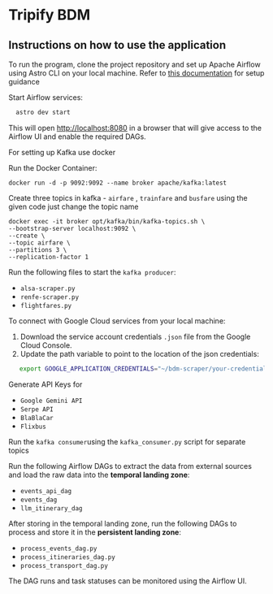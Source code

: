 # Tripify BDM 

## Instructions on how to use the application

To run the program, clone the project repository and set up Apache Airflow using Astro CLI on your local machine.
Refer to [this documentation](https://www.astronomer.io/docs/astro/cli/install-cli/)  for setup guidance
  
Start Airflow services:
```bash
  astro dev start
  ```

This will open [http://localhost:8080](http://localhost:8080) in a browser that will give access to the Airflow UI and enable the required DAGs.

For setting up Kafka use docker 

Run the Docker Container: 
```
docker run -d -p 9092:9092 --name broker apache/kafka:latest
```
Create three topics in kafka - `airfare` , `trainfare` and `busfare` using the given code just change the topic name
```
docker exec -it broker opt/kafka/bin/kafka-topics.sh \
--bootstrap-server localhost:9092 \
--create \
--topic airfare \  
--partitions 3 \
--replication-factor 1

```
Run the following files to start the `kafka producer`:

- `alsa-scraper.py`
- `renfe-scraper.py`
- `flightfares.py`

To connect with Google Cloud services from your local machine:
1. Download the service account credentials `.json` file from the Google Cloud Console.
2. Update the path variable to point to the location of the json credentials:
```bash
   export GOOGLE_APPLICATION_CREDENTIALS="~/bdm-scraper/your-credentials-file.json"
```
Generate API Keys for
- `Google Gemini API`
- `Serpe API`
- `BlaBlaCar`
- `Flixbus`

Run the `kafka consumer`using the `kafka_consumer.py` script for separate topics

Run the following Airflow DAGs to extract the data from external sources and load the raw data into the **temporal landing zone**:
- `events_api_dag`
- `events_dag`
- `llm_itinerary_dag`

After storing in the temporal landing zone, run the following DAGs to process and store it in the **persistent landing zone**:
- `process_events_dag.py`
- `process_itineraries_dag.py`
- `process_transport_dag.py`

The DAG runs and task statuses can be monitored using the Airflow UI. 


